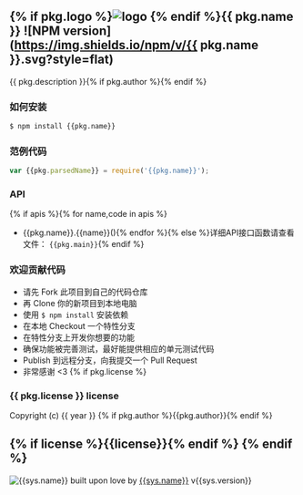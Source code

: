 ## {% if pkg.logo %}![logo]({{pkg.logo}}) {% endif %}{{ pkg.name }} ![NPM version](https://img.shields.io/npm/v/{{ pkg.name }}.svg?style=flat)

{{ pkg.description }}{% if pkg.author %}{% endif %}

### 如何安装
```bash
$ npm install {{pkg.name}}
```

### 范例代码
```js
var {{pkg.parsedName}} = require('{{pkg.name}}');
```

### API
{% if apis %}{% for name,code in apis %}
- {{pkg.name}}.{{name}}(){% endfor %}{% else %}详细API接口函数请查看文件： `{{pkg.main}}`{% endif %}

### 欢迎贡献代码
- 请先 Fork 此项目到自己的代码仓库
- 再 Clone 你的新项目到本地电脑
- 使用 `$ npm install` 安装依赖
- 在本地 Checkout 一个特性分支
- 在特性分支上开发你想要的功能
- 确保功能被完善测试，最好能提供相应的单元测试代码
- Publish 到远程分支，向我提交一个 Pull Request
- 非常感谢 <3
{% if pkg.license %}
### {{ pkg.license }} license
Copyright (c) {{ year }} {% if pkg.author %}{{pkg.author}}{% endif %}

{% if license %}{{license}}{% endif %}
{% endif %}
---
![{{sys.name}}]({{sys.logo}})
built upon love by [{{sys.name}}]({{sys.repository.url}}) v{{sys.version}}
